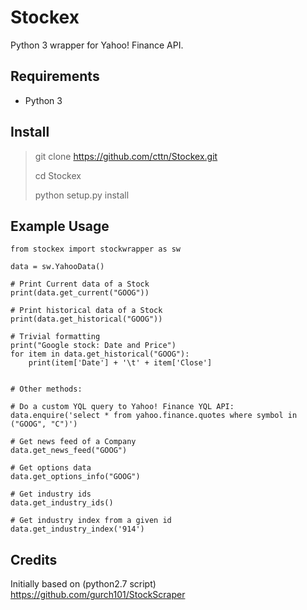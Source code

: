 # Stockex

Python 3 wrapper for Yahoo! Finance API.



## Requirements

* Python 3



## Install

> git clone https://github.com/cttn/Stockex.git
>
> cd Stockex
>
> python setup.py install



## Example Usage

```
from stockex import stockwrapper as sw

data = sw.YahooData()

# Print Current data of a Stock
print(data.get_current("GOOG"))

# Print historical data of a Stock
print(data.get_historical("GOOG"))

# Trivial formatting
print("Google stock: Date and Price")
for item in data.get_historical("GOOG"):
    print(item['Date'] + '\t' + item['Close']


# Other methods:
 
# Do a custom YQL query to Yahoo! Finance YQL API:
data.enquire('select * from yahoo.finance.quotes where symbol in ("GOOG", "C")')

# Get news feed of a Company
data.get_news_feed("GOOG")

# Get options data
data.get_options_info("GOOG")

# Get industry ids
data.get_industry_ids()

# Get industry index from a given id
data.get_industry_index('914')
```



## Credits

Initially based on (python2.7 script) https://github.com/gurch101/StockScraper



